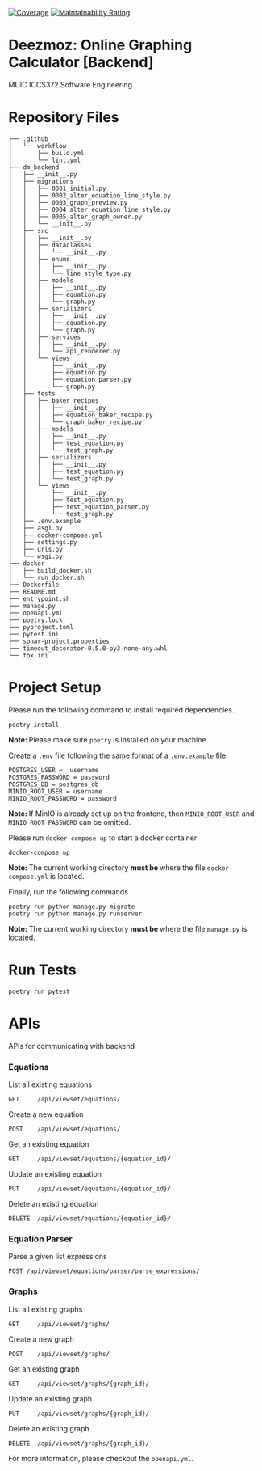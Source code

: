 [![Coverage](https://sonarcloud.io/api/project_badges/measure?project=swe-muic_dm-backend&metric=coverage)](https://sonarcloud.io/summary/new_code?id=swe-muic_dm-backend)
[![Maintainability Rating](https://sonarcloud.io/api/project_badges/measure?project=swe-muic_dm-backend&metric=sqale_rating)](https://sonarcloud.io/summary/new_code?id=swe-muic_dm-backend)

# Deezmoz: Online Graphing Calculator [Backend]

MUIC ICCS372 Software Engineering

# Repository Files

```
├── .github
│   └── workflow
│       ├── build.yml
│       └── lint.yml
├── dm_backend
│   ├── __init__.py
│   ├── migrations
│   │   ├── 0001_initial.py
│   │   ├── 0002_alter_equation_line_style.py
│   │   ├── 0003_graph_preview.py
│   │   ├── 0004_alter_equation_line_style.py
│   │   ├── 0005_alter_graph_owner.py
│   │   └── __init__.py
│   ├── src
│   │   ├── __init__.py
│   │   ├── dataclasses
│   │   │   └── __init__.py
│   │   ├── enums
│   │   │   ├── __init__.py
│   │   │   └── line_style_type.py
│   │   ├── models
│   │   │   ├── __init__.py
│   │   │   ├── equation.py
│   │   │   └── graph.py
│   │   ├── serializers
│   │   │   ├── __init__.py
│   │   │   ├── equation.py
│   │   │   └── graph.py
│   │   ├── services
│   │   │   ├── __init__.py
│   │   │   └── api_renderer.py
│   │   └── views
│   │       ├── __init__.py
│   │       ├── equation.py
│   │       ├── equation_parser.py
│   │       └── graph.py
│   ├── tests
│   │   ├── baker_recipes
│   │   │   ├── __init__.py
│   │   │   ├── equation_baker_recipe.py
│   │   │   └── graph_baker_recipe.py
│   │   ├── models
│   │   │   ├── __init__.py
│   │   │   ├── test_equation.py
│   │   │   └── test_graph.py
│   │   ├── serializers
│   │   │   ├── __init__.py
│   │   │   ├── test_equation.py
│   │   │   └── test_graph.py
│   │   └── views
│   │       ├── __init__.py
│   │       ├── test_equation.py
│   │       ├── test_equation_parser.py
│   │       └── test_graph.py
│   ├── .env.example
│   ├── asgi.py
│   ├── docker-compose.yml
│   ├── settings.py
│   ├── urls.py
│   └── wsgi.py
├── docker
│   ├── build_docker.sh
│   └── run_docker.sh
├── Dockerfile
├── README.md
├── entrypoint.sh
├── manage.py
├── openapi.yml
├── poetry.lock
├── pyproject.toml
├── pytest.ini
├── sonar-project.properties
├── timeout_decorator-0.5.0-py3-none-any.whl
└── tox.ini
```

# Project Setup

Please run the following command to install required dependencies.
```
poetry install
```
<b> Note: </b> Please make sure <code>poetry</code> is installed on your machine.

Create a `.env` file following the same format of a `.env.example` file.

```
POSTGRES_USER =  username
POSTGRES_PASSWORD = password
POSTGRES_DB = postgres_db
MINIO_ROOT_USER = username
MINIO_ROOT_PASSWORD = password
```

<b> Note: </b> If MinIO is already set up on the frontend, then `MINIO_ROOT_USER` and `MINIO_ROOT_PASSWORD` can be omitted.

Please run `docker-compose up` to start a docker container

```
docker-compose up
```

<b> Note: </b> The current working directory <b> must be </b> where the file `docker-compose.yml` is located.

Finally, run the following commands
```
poetry run python manage.py migrate
poetry run python manage.py runserver
```

<b> Note: </b> The current working directory <b> must be </b> where the file `manage.py` is located.

# Run Tests

```
poetry run pytest
```

# APIs

APIs for communicating with backend

### Equations

List all existing equations
```
GET 	/api/viewset/equations/
```

Create a new equation
```
POST 	/api/viewset/equations/
```

Get an existing equation
```
GET 	/api/viewset/equations/{equation_id}/
```

Update an existing equation
```
PUT 	/api/viewset/equations/{equation_id}/
```

Delete an existing equation
```
DELETE 	/api/viewset/equations/{equation_id}/
```

### Equation Parser

Parse a given list expressions
```
POST /api/viewset/equations/parser/parse_expressions/
```

### Graphs

List all existing graphs
```
GET 	/api/viewset/graphs/
```

Create a new graph
```
POST 	/api/viewset/graphs/
```

Get an existing graph
```
GET 	/api/viewset/graphs/{graph_id}/
```

Update an existing graph
```
PUT 	/api/viewset/graphs/{graph_id}/
```

Delete an existing graph
```
DELETE 	/api/viewset/graphs/{graph_id}/
```

For more information, please checkout the `openapi.yml`.
